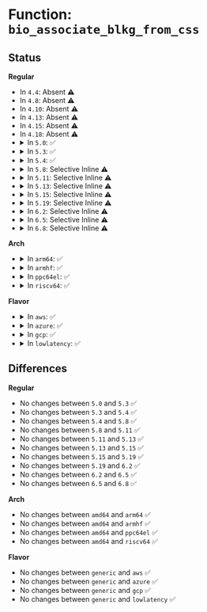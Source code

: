 # Function: <code>bio_associate_blkg_from_css</code>

## Status
<b>Regular</b>
<ul>
<li>
In <code>4.4</code>: Absent ⚠️
</li>
<li>
In <code>4.8</code>: Absent ⚠️
</li>
<li>
In <code>4.10</code>: Absent ⚠️
</li>
<li>
In <code>4.13</code>: Absent ⚠️
</li>
<li>
In <code>4.15</code>: Absent ⚠️
</li>
<li>
In <code>4.18</code>: Absent ⚠️
</li>
<li>
<details>
<summary>In <code>5.0</code>: ✅</summary>

```c
void bio_associate_blkg_from_css(struct bio *bio, struct cgroup_subsys_state *css);
```

**Collision:** Unique Global

**Inline:** No

**Transformation:** False

**Instances:**

```
In block/bio.c (ffffffff814982d0)
Location: block/bio.c:2022
Inline: False
Direct callers:
  - fs/buffer.c:submit_bh_wbc
  - fs/mpage.c:__mpage_writepage
  - fs/ext4/page-io.c:ext4_bio_write_page
  - block/bio.c:bio_associate_blkg
  - block/bio.c:bio_associate_blkg
  - block/bio.c:bio_associate_blkg_from_page
```
**Symbols:**

```
ffffffff814982d0-ffffffff81498321: bio_associate_blkg_from_css (STB_GLOBAL)
```
</details>
</li>
<li>
<details>
<summary>In <code>5.3</code>: ✅</summary>

```c
void bio_associate_blkg_from_css(struct bio *bio, struct cgroup_subsys_state *css);
```

**Collision:** Unique Global

**Inline:** No

**Transformation:** False

**Instances:**

```
In block/bio.c (ffffffff814c6150)
Location: block/bio.c:2056
Inline: False
Direct callers:
  - fs/buffer.c:submit_bh_wbc
  - fs/mpage.c:__mpage_writepage
  - fs/ext4/page-io.c:ext4_bio_write_page
  - block/bio.c:bio_associate_blkg
  - block/bio.c:bio_associate_blkg
  - block/bio.c:bio_associate_blkg_from_page
```
**Symbols:**

```
ffffffff814c6150-ffffffff814c61a1: bio_associate_blkg_from_css (STB_GLOBAL)
```
</details>
</li>
<li>
<details>
<summary>In <code>5.4</code>: ✅</summary>

```c
void bio_associate_blkg_from_css(struct bio *bio, struct cgroup_subsys_state *css);
```

**Collision:** Unique Global

**Inline:** No

**Transformation:** False

**Instances:**

```
In block/bio.c (ffffffff814de550)
Location: block/bio.c:2098
Inline: False
Direct callers:
  - fs/buffer.c:submit_bh_wbc
  - fs/mpage.c:__mpage_writepage
  - fs/ext4/page-io.c:ext4_bio_write_page
  - block/bio.c:bio_associate_blkg
  - block/bio.c:bio_associate_blkg
  - block/bio.c:bio_associate_blkg_from_page
```
**Symbols:**

```
ffffffff814de550-ffffffff814de5a1: bio_associate_blkg_from_css (STB_GLOBAL)
```
</details>
</li>
<li>
<details>
<summary>In <code>5.8</code>: Selective Inline ⚠️</summary>

```c
void bio_associate_blkg_from_css(struct bio *bio, struct cgroup_subsys_state *css);
```

**Collision:** Unique Global

**Inline:** Selective

**Transformation:** False

**Instances:**

```
In block/bio.c (ffffffff8153ea80)
Location: block/bio.c:1677
Inline: True
Inline callers:
  - block/bio.c:bio_associate_blkg
  - block/bio.c:bio_associate_blkg_from_page
Direct callers:
  - fs/buffer.c:submit_bh_wbc
  - fs/mpage.c:__mpage_writepage
  - fs/iomap/buffered-io.c:iomap_alloc_ioend
  - fs/ext4/page-io.c:io_submit_init_bio
```
**Symbols:**

```
ffffffff8153da20-ffffffff8153da77: bio_associate_blkg_from_css (STB_GLOBAL)
```
</details>
</li>
<li>
<details>
<summary>In <code>5.11</code>: Selective Inline ⚠️</summary>

```c
void bio_associate_blkg_from_css(struct bio *bio, struct cgroup_subsys_state *css);
```

**Collision:** Unique Global

**Inline:** Selective

**Transformation:** False

**Instances:**

```
In block/blk-cgroup.c (ffffffff81586340)
Location: block/blk-cgroup.c:1838
Inline: True
Direct callers:
  - mm/page_io.c:__swap_writepage
  - fs/buffer.c:submit_bh_wbc
  - fs/mpage.c:__mpage_writepage
  - fs/iomap/buffered-io.c:iomap_alloc_ioend
  - fs/ext4/page-io.c:io_submit_init_bio
  - block/blk-cgroup.c:bio_associate_blkg
  - block/blk-cgroup.c:bio_associate_blkg
```
**Symbols:**

```
ffffffff81586340-ffffffff81586472: bio_associate_blkg_from_css (STB_GLOBAL)
```
</details>
</li>
<li>
<details>
<summary>In <code>5.13</code>: Selective Inline ⚠️</summary>

```c
void bio_associate_blkg_from_css(struct bio *bio, struct cgroup_subsys_state *css);
```

**Collision:** Unique Global

**Inline:** Selective

**Transformation:** False

**Instances:**

```
In block/blk-cgroup.c (ffffffff8158cb80)
Location: block/blk-cgroup.c:1847
Inline: True
Direct callers:
  - mm/page_io.c:__swap_writepage
  - fs/buffer.c:submit_bh_wbc
  - fs/mpage.c:__mpage_writepage
  - fs/iomap/buffered-io.c:iomap_add_to_ioend
  - fs/ext4/page-io.c:ext4_bio_write_page
  - block/blk-cgroup.c:bio_associate_blkg
  - block/blk-cgroup.c:bio_associate_blkg
```
**Symbols:**

```
ffffffff8158cb80-ffffffff8158ce8a: bio_associate_blkg_from_css (STB_GLOBAL)
```
</details>
</li>
<li>
<details>
<summary>In <code>5.15</code>: Selective Inline ⚠️</summary>

```c
void bio_associate_blkg_from_css(struct bio *bio, struct cgroup_subsys_state *css);
```

**Collision:** Unique Global

**Inline:** Selective

**Transformation:** False

**Instances:**

```
In block/blk-cgroup.c (ffffffff815f23e0)
Location: block/blk-cgroup.c:1841
Inline: True
Direct callers:
  - mm/page_io.c:__swap_writepage
  - fs/buffer.c:submit_bh_wbc
  - fs/mpage.c:__mpage_writepage
  - fs/iomap/buffered-io.c:iomap_add_to_ioend
  - fs/ext4/page-io.c:ext4_bio_write_page
  - block/blk-cgroup.c:bio_associate_blkg
  - block/blk-cgroup.c:bio_associate_blkg
```
**Symbols:**

```
ffffffff815f23e0-ffffffff815f26ea: bio_associate_blkg_from_css (STB_GLOBAL)
```
</details>
</li>
<li>
<details>
<summary>In <code>5.19</code>: Selective Inline ⚠️</summary>

```c
void bio_associate_blkg_from_css(struct bio *bio, struct cgroup_subsys_state *css);
```

**Collision:** Unique Global

**Inline:** Selective

**Transformation:** False

**Instances:**

```
In block/blk-cgroup.c (ffffffff816a3ba0)
Location: block/blk-cgroup.c:1929
Inline: True
Direct callers:
  - mm/page_io.c:__swap_writepage
  - fs/buffer.c:submit_bh_wbc
  - fs/mpage.c:__mpage_writepage
  - fs/iomap/buffered-io.c:iomap_add_to_ioend
  - fs/ext4/page-io.c:ext4_bio_write_page
  - block/blk-cgroup.c:bio_clone_blkg_association
  - block/blk-cgroup.c:bio_associate_blkg
```
**Symbols:**

```
ffffffff816a3ba0-ffffffff816a3ebf: bio_associate_blkg_from_css (STB_GLOBAL)
```
</details>
</li>
<li>
<details>
<summary>In <code>6.2</code>: Selective Inline ⚠️</summary>

```c
void bio_associate_blkg_from_css(struct bio *bio, struct cgroup_subsys_state *css);
```

**Collision:** Unique Global

**Inline:** Selective

**Transformation:** False

**Instances:**

```
In block/blk-cgroup.c (ffffffff817628d0)
Location: block/blk-cgroup.c:1935
Inline: True
Direct callers:
  - mm/page_io.c:__swap_writepage
  - fs/buffer.c:submit_bh_wbc
  - fs/mpage.c:__mpage_writepage
  - fs/iomap/buffered-io.c:iomap_add_to_ioend
  - fs/ext4/page-io.c:ext4_bio_write_page
  - block/blk-cgroup.c:bio_clone_blkg_association
  - block/blk-cgroup.c:bio_associate_blkg
```
**Symbols:**

```
ffffffff817628d0-ffffffff81762bff: bio_associate_blkg_from_css (STB_GLOBAL)
```
</details>
</li>
<li>
<details>
<summary>In <code>6.5</code>: Selective Inline ⚠️</summary>

```c
void bio_associate_blkg_from_css(struct bio *bio, struct cgroup_subsys_state *css);
```

**Collision:** Unique Global

**Inline:** Selective

**Transformation:** False

**Instances:**

```
In block/blk-cgroup.c (ffffffff817a1590)
Location: block/blk-cgroup.c:2026
Inline: True
Direct callers:
  - mm/page_io.c:bio_associate_blkg_from_page
  - fs/buffer.c:submit_bh_wbc
  - fs/mpage.c:__mpage_writepage
  - fs/iomap/buffered-io.c:iomap_add_to_ioend
  - fs/ext4/page-io.c:ext4_bio_write_folio
  - block/blk-cgroup.c:bio_clone_blkg_association
  - block/blk-cgroup.c:bio_associate_blkg
```
**Symbols:**

```
ffffffff817a1590-ffffffff817a18c2: bio_associate_blkg_from_css (STB_GLOBAL)
```
</details>
</li>
<li>
<details>
<summary>In <code>6.8</code>: Selective Inline ⚠️</summary>

```c
void bio_associate_blkg_from_css(struct bio *bio, struct cgroup_subsys_state *css);
```

**Collision:** Unique Global

**Inline:** Selective

**Transformation:** False

**Instances:**

```
In block/blk-cgroup.c (ffffffff817e50e0)
Location: block/blk-cgroup.c:2039
Inline: True
Direct callers:
  - fs/buffer.c:submit_bh_wbc
  - fs/mpage.c:__mpage_writepage
  - fs/iomap/buffered-io.c:iomap_add_to_ioend
  - fs/ext4/page-io.c:ext4_bio_write_folio
  - block/blk-cgroup.c:bio_clone_blkg_association
```
**Symbols:**

```
ffffffff817e50e0-ffffffff817e540c: bio_associate_blkg_from_css (STB_GLOBAL)
```
</details>
</li>
</ul>
<b>Arch</b>
<ul>
<li>
<details>
<summary>In <code>arm64</code>: ✅</summary>

```c
void bio_associate_blkg_from_css(struct bio *bio, struct cgroup_subsys_state *css);
```

**Collision:** Unique Global

**Inline:** No

**Transformation:** False

**Instances:**

```
In block/bio.c (ffff8000105db990)
Location: block/bio.c:2098
Inline: False
Direct callers:
  - fs/buffer.c:submit_bh_wbc
  - fs/mpage.c:__mpage_writepage
  - fs/ext4/page-io.c:ext4_bio_write_page
  - block/bio.c:bio_associate_blkg
  - block/bio.c:bio_associate_blkg
  - block/bio.c:bio_associate_blkg_from_page
```
**Symbols:**

```
ffff8000105db990-ffff8000105db9f8: bio_associate_blkg_from_css (STB_GLOBAL)
```
</details>
</li>
<li>
<details>
<summary>In <code>armhf</code>: ✅</summary>

```c
void bio_associate_blkg_from_css(struct bio *bio, struct cgroup_subsys_state *css);
```

**Collision:** Unique Global

**Inline:** No

**Transformation:** False

**Instances:**

```
In block/bio.c (c0788538)
Location: block/bio.c:2098
Inline: False
Direct callers:
  - fs/buffer.c:submit_bh_wbc
  - fs/mpage.c:__mpage_writepage
  - fs/ext4/page-io.c:ext4_bio_write_page
  - block/bio.c:bio_associate_blkg
  - block/bio.c:bio_associate_blkg_from_page
```
**Symbols:**

```
c0788538-c078858c: bio_associate_blkg_from_css (STB_GLOBAL)
```
</details>
</li>
<li>
<details>
<summary>In <code>ppc64el</code>: ✅</summary>

```c
void bio_associate_blkg_from_css(struct bio *bio, struct cgroup_subsys_state *css);
```

**Collision:** Unique Global

**Inline:** No

**Transformation:** False

**Instances:**

```
In block/bio.c (c00000000076b8f0)
Location: block/bio.c:2098
Inline: False
Direct callers:
  - fs/buffer.c:submit_bh_wbc
  - fs/mpage.c:__mpage_writepage
  - fs/ext4/page-io.c:ext4_bio_write_page
  - block/bio.c:bio_associate_blkg
  - block/bio.c:bio_associate_blkg
  - block/bio.c:bio_associate_blkg_from_page
```
**Symbols:**

```
c00000000076b8f0-c00000000076b980: bio_associate_blkg_from_css (STB_GLOBAL)
```
</details>
</li>
<li>
<details>
<summary>In <code>riscv64</code>: ✅</summary>

```c
void bio_associate_blkg_from_css(struct bio *bio, struct cgroup_subsys_state *css);
```

**Collision:** Unique Global

**Inline:** No

**Transformation:** False

**Instances:**

```
In block/bio.c (ffffffe00041e5ce)
Location: block/bio.c:2098
Inline: False
Direct callers:
  - fs/buffer.c:submit_bh_wbc
  - fs/mpage.c:__mpage_writepage
  - fs/ext4/page-io.c:ext4_bio_write_page
  - block/bio.c:bio_associate_blkg
  - block/bio.c:bio_associate_blkg
  - block/bio.c:bio_associate_blkg_from_page
```
**Symbols:**

```
ffffffe00041e5ce-ffffffe00041e620: bio_associate_blkg_from_css (STB_GLOBAL)
```
</details>
</li>
</ul>
<b>Flavor</b>
<ul>
<li>
<details>
<summary>In <code>aws</code>: ✅</summary>

```c
void bio_associate_blkg_from_css(struct bio *bio, struct cgroup_subsys_state *css);
```

**Collision:** Unique Global

**Inline:** No

**Transformation:** False

**Instances:**

```
In block/bio.c (ffffffff814d6b30)
Location: block/bio.c:2098
Inline: False
Direct callers:
  - fs/buffer.c:submit_bh_wbc
  - fs/mpage.c:__mpage_writepage
  - fs/ext4/page-io.c:ext4_bio_write_page
  - block/bio.c:bio_associate_blkg
  - block/bio.c:bio_associate_blkg
  - block/bio.c:bio_associate_blkg_from_page
```
**Symbols:**

```
ffffffff814d6b30-ffffffff814d6b81: bio_associate_blkg_from_css (STB_GLOBAL)
```
</details>
</li>
<li>
<details>
<summary>In <code>azure</code>: ✅</summary>

```c
void bio_associate_blkg_from_css(struct bio *bio, struct cgroup_subsys_state *css);
```

**Collision:** Unique Global

**Inline:** No

**Transformation:** False

**Instances:**

```
In block/bio.c (ffffffff814c74f0)
Location: block/bio.c:2098
Inline: False
Direct callers:
  - fs/buffer.c:submit_bh_wbc
  - fs/mpage.c:__mpage_writepage
  - fs/ext4/page-io.c:ext4_bio_write_page
  - block/bio.c:bio_associate_blkg
  - block/bio.c:bio_associate_blkg
  - block/bio.c:bio_associate_blkg_from_page
```
**Symbols:**

```
ffffffff814c74f0-ffffffff814c7541: bio_associate_blkg_from_css (STB_GLOBAL)
```
</details>
</li>
<li>
<details>
<summary>In <code>gcp</code>: ✅</summary>

```c
void bio_associate_blkg_from_css(struct bio *bio, struct cgroup_subsys_state *css);
```

**Collision:** Unique Global

**Inline:** No

**Transformation:** False

**Instances:**

```
In block/bio.c (ffffffff814d2bc0)
Location: block/bio.c:2098
Inline: False
Direct callers:
  - fs/buffer.c:submit_bh_wbc
  - fs/mpage.c:__mpage_writepage
  - fs/ext4/page-io.c:ext4_bio_write_page
  - block/bio.c:bio_associate_blkg
  - block/bio.c:bio_associate_blkg
  - block/bio.c:bio_associate_blkg_from_page
```
**Symbols:**

```
ffffffff814d2bc0-ffffffff814d2c11: bio_associate_blkg_from_css (STB_GLOBAL)
```
</details>
</li>
<li>
<details>
<summary>In <code>lowlatency</code>: ✅</summary>

```c
void bio_associate_blkg_from_css(struct bio *bio, struct cgroup_subsys_state *css);
```

**Collision:** Unique Global

**Inline:** No

**Transformation:** False

**Instances:**

```
In block/bio.c (ffffffff814eb740)
Location: block/bio.c:2098
Inline: False
Direct callers:
  - fs/buffer.c:submit_bh_wbc
  - fs/mpage.c:__mpage_writepage
  - fs/ext4/page-io.c:ext4_bio_write_page
  - block/bio.c:bio_associate_blkg
  - block/bio.c:bio_associate_blkg_from_page
```
**Symbols:**

```
ffffffff814eb740-ffffffff814eb7a0: bio_associate_blkg_from_css (STB_GLOBAL)
```
</details>
</li>
</ul>

## Differences
<b>Regular</b>
<ul>
<li>
No changes between <code>5.0</code> and <code>5.3</code> ✅
</li>
<li>
No changes between <code>5.3</code> and <code>5.4</code> ✅
</li>
<li>
No changes between <code>5.4</code> and <code>5.8</code> ✅
</li>
<li>
No changes between <code>5.8</code> and <code>5.11</code> ✅
</li>
<li>
No changes between <code>5.11</code> and <code>5.13</code> ✅
</li>
<li>
No changes between <code>5.13</code> and <code>5.15</code> ✅
</li>
<li>
No changes between <code>5.15</code> and <code>5.19</code> ✅
</li>
<li>
No changes between <code>5.19</code> and <code>6.2</code> ✅
</li>
<li>
No changes between <code>6.2</code> and <code>6.5</code> ✅
</li>
<li>
No changes between <code>6.5</code> and <code>6.8</code> ✅
</li>
</ul>
<b>Arch</b>
<ul>
<li>
No changes between <code>amd64</code> and <code>arm64</code> ✅
</li>
<li>
No changes between <code>amd64</code> and <code>armhf</code> ✅
</li>
<li>
No changes between <code>amd64</code> and <code>ppc64el</code> ✅
</li>
<li>
No changes between <code>amd64</code> and <code>riscv64</code> ✅
</li>
</ul>
<b>Flavor</b>
<ul>
<li>
No changes between <code>generic</code> and <code>aws</code> ✅
</li>
<li>
No changes between <code>generic</code> and <code>azure</code> ✅
</li>
<li>
No changes between <code>generic</code> and <code>gcp</code> ✅
</li>
<li>
No changes between <code>generic</code> and <code>lowlatency</code> ✅
</li>
</ul>
